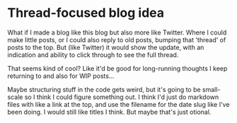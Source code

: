 # Thread-focused blog idea

What if I made a blog like this blog but also more like Twitter. Where I could make little posts, or I could also reply to old posts, bumping that 'thread' of posts to the top. But (like Twitter) it would show the update, with an indication and ability to click through to see the full thread.

That seems kind of cool? Like it'd be good for long-running thoughts I keep returning to and also for WIP posts...

Maybe structuring stuff in the code gets weird, but it's going to be small-scale so I think I could figure something out. I think I'd just do markdown files with like a link at the top, and use the filename for the date slug like I've been doing. I would still like titles I think. But maybe that's just otional.
